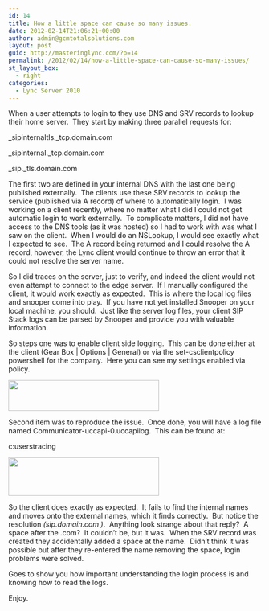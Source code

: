 ```yaml
---
id: 14
title: How a little space can cause so many issues.
date: 2012-02-14T21:06:21+00:00
author: admin@gcmtotalsolutions.com
layout: post
guid: http://masteringlync.com/?p=14
permalink: /2012/02/14/how-a-little-space-can-cause-so-many-issues/
st_layout_box:
  - right
categories:
  - Lync Server 2010
---
```

When a user attempts to login to they use DNS and SRV records to lookup their home server.  They start by making three parallel requests for:

\_sipinternaltls.\_tcp.domain.com

\_sipinternal.\_tcp.domain.com

\_sip.\_tls.domain.com

The first two are defined in your internal DNS with the last one being published externally.  The clients use these SRV records to lookup the service (published via A record) of where to automatically login.  I was working on a client recently, where no matter what I did I could not get automatic login to work externally.  To complicate matters, I did not have access to the DNS tools (as it was hosted) so I had to work with was what I saw on the client.  When I would do an NSLookup, I would see exactly what I expected to see.  The A record being returned and I could resolve the A record, however, the Lync client would continue to throw an error that it could not resolve the server name.

So I did traces on the server, just to verify, and indeed the client would not even attempt to connect to the edge server.  If I manually configured the client, it would work exactly as expected.  This is where the local log files and snooper come into play.  If you have not yet installed Snooper on your local machine, you should.  Just like the server log files, your client SIP Stack logs can be parsed by Snooper and provide you with valuable information.

So steps one was to enable client side logging.  This can be done either at the client (Gear Box | Options | General) or via the set-csclientpolicy powershell for the company.  Here you can see my settings enabled via policy.

[<img src="https://i0.wp.com/blog.avtex.com/wp-content/uploads/2012/02/Screen-Shot-2012-02-14-at-3.57.38-PM-300x61.png?resize=300%2C61&#038;ssl=1" alt="" width="300" height="61" data-recalc-dims="1" />](https://i2.wp.com/blog.avtex.com/wp-content/uploads/2012/02/Screen-Shot-2012-02-14-at-3.57.38-PM.png)

Second item was to reproduce the issue.  Once done, you will have a log file named Communicator-uccapi-0.uccapilog.  This can be found at:

c:users<username>tracing

[<img src="https://i2.wp.com/blog.avtex.com/wp-content/uploads/2012/02/image11-300x76.png?resize=300%2C76&#038;ssl=1" alt="" width="300" height="76" data-recalc-dims="1" />](https://i0.wp.com/blog.avtex.com/wp-content/uploads/2012/02/image11.png)

So the client does exactly as expected.  It fails to find the internal names and moves onto the external names, which it finds correctly.  But notice the resolution _(sip.domain.com )_.  Anything look strange about that reply?  A space after the .com?  It couldn’t be, but it was.  When the SRV record was created they accidentally added a space at the name.  Didn’t think it was possible but after they re-entered the name removing the space, login problems were solved.

Goes to show you how important understanding the login process is and knowing how to read the logs.

Enjoy.